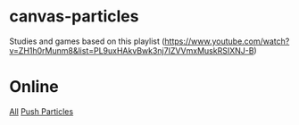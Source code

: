# canvas-particles

Studies and games based on this playlist (https://www.youtube.com/watch?v=ZH1h0rMunm8&list=PL9uxHAkvBwk3nj7IZVVmxMuskRSIXNJ-B)

# Online
[All](https://hovelacque.github.io/canvas-particles/)
[Push Particles](https://hovelacque.github.io/canvas-particles/push-particles.html)


